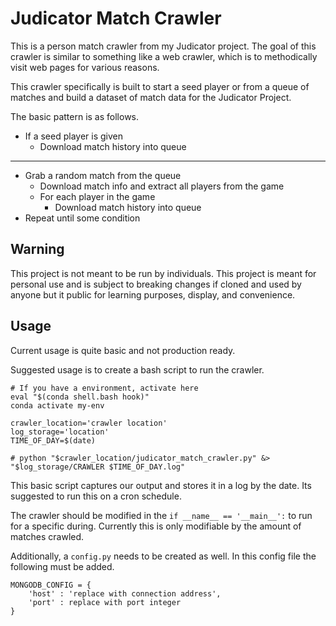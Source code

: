 # Judicator Match Crawler

This is a person match crawler from my Judicator project. The goal of this crawler is similar to something like a web crawler, which is to methodically visit web pages for various reasons.

This crawler specifically is built to start a seed player or from a queue of matches and build a dataset of match data for the Judicator Project.

The basic pattern is as follows.

* If a seed player is given
	* Download match history into queue
---
* Grab a random match from the queue
	* Download match info and extract all players from the game
	* For each player in the game
		* Download match history into queue
* Repeat until some condition

## Warning

This project is not meant to be run by individuals. This project is meant for personal use and is subject to breaking changes if cloned and used by anyone but it public for learning purposes, display, and convenience.

## Usage

Current usage is quite basic and not production ready.

Suggested usage is to create a bash script to run the crawler.

```
# If you have a environment, activate here
eval "$(conda shell.bash hook)"
conda activate my-env

crawler_location='crawler location'
log_storage='location'
TIME_OF_DAY=$(date)

# python "$crawler_location/judicator_match_crawler.py" &> "$log_storage/CRAWLER $TIME_OF_DAY.log"
```

This basic script captures our output and stores it in a log by the date. Its suggested to run this on a cron schedule.

The crawler should be modified in the `if __name__ == '__main__':` to run for a specific during. Currently this is only modifiable by the amount of matches crawled.

Additionally, a `config.py` needs to be created as well. In this config file the following must be added.

```
MONGODB_CONFIG = {
	'host' : 'replace with connection address',
	'port' : replace with port integer
}
```